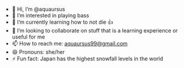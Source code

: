 - 👋 Hi, I’m @aquaursus
- 👀 I’m interested in playing bass
- 🌱 I’m currently learning how to not die 👍
- 💞️ I’m looking to collaborate on stuff that is a learning experience or useful for me
- 📫 How to reach me: aquaursus99@gmail.com
- 😄 Pronouns: she/her
- ⚡ Fun fact: Japan has the highest snowfall levels in the world
